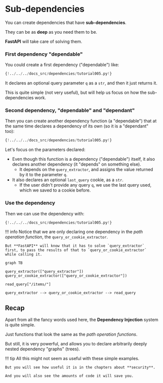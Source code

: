 # Sub-dependencies

You can create dependencies that have **sub-dependencies**.

They can be as **deep** as you need them to be.

**FastAPI** will take care of solving them.

### First dependency "dependable"

You could create a first dependency ("dependable") like:

```Python hl_lines="8-9"
{!../../../docs_src/dependencies/tutorial005.py!}
```

It declares an optional query parameter `q` as a `str`, and then it just returns it.

This is quite simple (not very useful), but will help us focus on how the sub-dependencies work.

### Second dependency, "dependable" and "dependant"

Then you can create another dependency function (a "dependable") that at the same time declares a dependency of its own (so it is a "dependant" too):

```Python hl_lines="13"
{!../../../docs_src/dependencies/tutorial005.py!}
```

Let's focus on the parameters declared:

* Even though this function is a dependency ("dependable") itself, it also declares another dependency (it "depends" on something else).
    * It depends on the `query_extractor`, and assigns the value returned by it to the parameter `q`.
* It also declares an optional `last_query` cookie, as a `str`.
    * If the user didn't provide any query `q`, we use the last query used, which we saved to a cookie before.

### Use the dependency

Then we can use the dependency with:

```Python hl_lines="21"
{!../../../docs_src/dependencies/tutorial005.py!}
```

!!! info
    Notice that we are only declaring one dependency in the *path operation function*, the `query_or_cookie_extractor`.

    But **FastAPI** will know that it has to solve `query_extractor` first, to pass the results of that to `query_or_cookie_extractor` while calling it.

```mermaid
graph TB

query_extractor(["query_extractor"])
query_or_cookie_extractor(["query_or_cookie_extractor"])

read_query["/items/"]

query_extractor --> query_or_cookie_extractor --> read_query
```

## Recap

Apart from all the fancy words used here, the **Dependency Injection** system is quite simple.

Just functions that look the same as the *path operation functions*.

But still, it is very powerful, and allows you to declare arbitrarily deeply nested dependency "graphs" (trees).

!!! tip
    All this might not seem as useful with these simple examples.

    But you will see how useful it is in the chapters about **security**.

    And you will also see the amounts of code it will save you.

